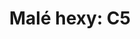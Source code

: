 ---
layout: article
authors: MarkyParky, ChatGPT
title: 'Malé hexy: C5'
tags: 'materiály a doplňky, inspirace, Malé hexy'
series: Malé hexy – Travnaté planiny
summary: 'Malé hexy, hex C5 <br> Tvůrce: ChatGPT (námět poskytl, otázky kladl a drobnou ediční práci a provázání zápletek na závěr provedl MarkyParky)'
---